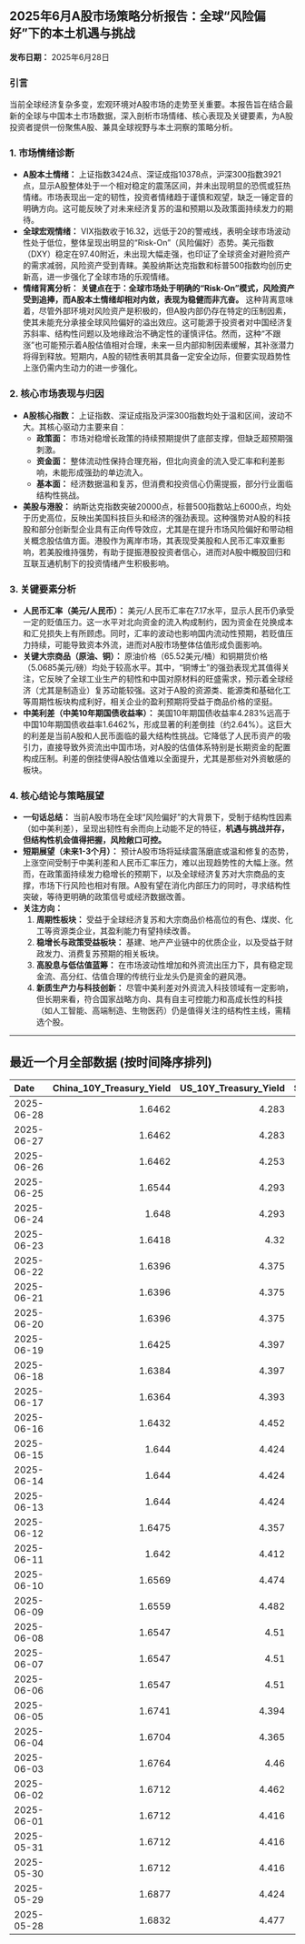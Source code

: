 ## 2025年6月A股市场策略分析报告：全球“风险偏好”下的本土机遇与挑战

**发布日期：** 2025年6月28日

### 引言

当前全球经济复杂多变，宏观环境对A股市场的走势至关重要。本报告旨在结合最新的全球与中国本土市场数据，深入剖析市场情绪、核心表现及关键要素，为A股投资者提供一份聚焦A股、兼具全球视野与本土洞察的策略分析。

### 1. 市场情绪诊断

*   **A股本土情绪：**
    上证指数3424点、深证成指10378点，沪深300指数3921点，显示A股整体处于一个相对稳定的震荡区间，并未出现明显的恐慌或狂热情绪。市场表现出一定的韧性，投资者情绪趋于谨慎和观望，缺乏一锤定音的明确方向。这可能反映了对未来经济复苏的温和预期以及政策面持续发力的期待。
*   **全球宏观情绪：**
    VIX指数收于16.32，远低于20的警戒线，表明全球市场波动性处于低位，整体呈现出明显的“Risk-On”（风险偏好）态势。美元指数（DXY）稳定在97.40附近，未出现大幅走强，也印证了全球资金对避险资产的需求减弱，风险资产受到青睐。美股纳斯达克指数和标普500指数均创历史新高，进一步强化了全球市场的乐观情绪。
*   **情绪背离分析：**
    **关键点在于：全球市场处于明确的“Risk-On”模式，风险资产受到追捧，而A股本土情绪却相对内敛，表现为稳健而非亢奋。** 这种背离意味着，尽管外部环境对风险资产是积极的，但A股内部仍存在特定的压制因素，使其未能充分承接全球风险偏好的溢出效应。这可能源于投资者对中国经济复苏斜率、结构性问题以及地缘政治不确定性的谨慎评估。然而，这种“不跟涨”也可能预示着A股估值相对合理，未来一旦内部抑制因素缓解，其补涨潜力将得到释放。短期内，A股的韧性表明其具备一定安全边际，但要实现趋势性上涨仍需内生动力的进一步强化。

### 2. 核心市场表现与归因

*   **A股核心指数：**
    上证指数、深证成指及沪深300指数均处于温和区间，波动不大。其核心驱动力主要来自：
    *   **政策面：** 市场对稳增长政策的持续预期提供了底部支撑，但缺乏超预期强刺激。
    *   **资金面：** 整体流动性保持合理充裕，但北向资金的流入受汇率和利差影响，未能形成强劲的单边流入。
    *   **基本面：** 经济数据温和复苏，但消费和投资信心仍需提振，部分行业面临结构性挑战。
*   **美股与港股：**
    纳斯达克指数突破20000点，标普500指数站上6000点，均处于历史高位，反映出美国科技巨头和经济的强劲表现。这种强势对A股的科技股和部分创新型企业具有正向传导效应，尤其是在提升市场风险偏好和带动相关概念股估值方面。港股作为离岸市场，其表现受美股和人民币汇率双重影响，若美股维持强势，有助于提振港股投资者信心，进而对A股中概股回归和互联互通机制下的投资情绪产生积极影响。

### 3. 关键要素分析

*   **人民币汇率（美元/人民币）：**
    美元/人民币汇率在7.17水平，显示人民币仍承受一定的贬值压力。这一水平对北向资金的流入构成制约，因为资金在兑换成本和汇兑损失上有所顾虑。同时，汇率的波动也影响国内流动性预期，若贬值压力持续，可能导致资本外流，进而对A股市场整体估值形成负面影响。
*   **关键大宗商品（原油、铜）：**
    原油价格（65.52美元/桶）和铜期货价格（5.0685美元/磅）均处于较高水平。其中，“铜博士”的强劲表现尤其值得关注，它反映了全球工业生产的韧性和中国对原材料的旺盛需求，预示着全球经济（尤其是制造业）复苏动能较强。这对于A股的资源类、能源类和基础化工等周期性板块构成利好，相关企业的盈利预期将受益于商品价格的坚挺。
*   **中美利差（中美10年期国债收益率）：**
    美国10年期国债收益率4.283%远高于中国10年期国债收益率1.6462%，形成显著的利差倒挂（约2.64%）。这巨大的利差是当前A股和人民币面临的最大结构性挑战。它降低了人民币资产的吸引力，直接导致外资流出中国市场，对A股的估值体系特别是长期资金的配置构成压制。利差的倒挂使得A股估值难以全面提升，尤其是那些对外资敏感的板块。

### 4. 核心结论与策略展望

*   **一句话总结：** 当前A股市场在全球“风险偏好”的大背景下，受制于结构性因素（如中美利差），呈现出韧性有余而向上动能不足的特征，**机遇与挑战并存，但结构性机会值得把握，风险敞口可控。**
*   **短期展望（未来1-3个月）：**
    预计A股市场将延续震荡磨底或温和修复的态势，上涨空间受制于中美利差和人民币汇率压力，难以出现趋势性的大幅上涨。然而，在政策面持续发力稳增长的预期下，以及全球经济复苏对大宗商品的支撑，市场下行风险也相对有限。A股有望在消化内部压力的同时，寻求结构性突破，等待更明确的政策信号或经济数据改善。
*   **关注方向：**
    1.  **周期性板块：** 受益于全球经济复苏和大宗商品价格高位的有色、煤炭、化工等资源类企业，其盈利能力有望持续改善。
    2.  **稳增长与政策受益板块：** 基建、地产产业链中的优质企业，以及受益于财政发力、消费复苏预期的相关板块。
    3.  **高股息与低估值蓝筹：** 在市场波动性增加和外资流出压力下，具有稳定现金流、高分红、估值合理的传统行业龙头仍是资金的避风港。
    4.  **新质生产力与科技创新：** 尽管中美利差对外资流入科技领域有一定影响，但长期来看，符合国家战略方向、具有自主可控能力和高成长性的科技（如人工智能、高端制造、生物医药）仍是值得关注的结构性主线，需精选个股。

---

## 最近一个月全部数据 (按时间降序排列)

| Date       |   China_10Y_Treasury_Yield |   US_10Y_Treasury_Yield |   Shanghai_Composite_Index |   CSI_300_Index |   Shenzhen_Component_Index |   GOLD_spot_price |   OIL_price |   ALUMINUM_future |   BTC_price |   USD_CNY_exchange_rate |   Commodity_Index_ETF |   US_Dollar_Index |   ETH_price |   LEAN_HOGS_future |   COPPER_future |   High_Yield_Bond_ETF |   LIVE_CATTLE_future |   GOLD_near_month_future |   NATURAL_GAS_future |   PLATINUM_future |   SILVER_future |   Long_Term_Treasury_ETF |   CORN_future |   SOYBEANS_future |   WHEAT_future |   SP500_close |   NASDAQ_close |   VIX_close |   GOLD_basis_spot_vs_near |
|:-----------|---------------------------:|------------------------:|---------------------------:|----------------:|---------------------------:|------------------:|------------:|------------------:|------------:|------------------------:|----------------------:|------------------:|------------:|-------------------:|----------------:|----------------------:|---------------------:|-------------------------:|---------------------:|------------------:|----------------:|-------------------------:|--------------:|------------------:|---------------:|--------------:|---------------:|------------:|--------------------------:|
| 2025-06-28 |                     1.6462 |                   4.283 |                    3424.23 |         3921.76 |                    10378.5 |            3273.7 |       65.52 |           2507.5  |      107351 |                  7.1716 |                 21.8  |             97.4  |     2428.3  |            113.25  |          5.0685 |               80.34   |              224.75  |                   3287.6 |                3.739 |            1340.9 |          36.037 |                  87.39   |        417.5  |           1027.75 |         524.75 |       6173.07 |        20273.5 |       16.32 |                  -13.9001 |
| 2025-06-27 |                     1.6462 |                   4.283 |                    3424.23 |         3921.76 |                    10378.5 |            3273.7 |       65.52 |           2507.5  |      107088 |                  7.1716 |                 21.8  |             97.4  |     2423.87 |            113.25  |          5.0685 |               80.34   |              224.75  |                   3287.6 |                3.739 |            1340.9 |          36.037 |                  87.39   |        417.5  |           1027.75 |         524.75 |       6173.07 |        20273.5 |       16.32 |                  -13.9001 |
| 2025-06-26 |                     1.6462 |                   4.253 |                    3448.45 |         3946.02 |                    10343.5 |            3333.5 |       65.24 |           2510.5  |      106960 |                  7.1764 |                 21.91 |             97.15 |     2416.15 |            112.325 |          5.0655 |               80.38   |              221.7   |                   3333.5 |                3.261 |            1399.8 |          36.586 |                  87.95   |        409.5  |           1022.75 |         521    |       6141.02 |        20167.9 |       16.59 |                    0      |
| 2025-06-25 |                     1.6544 |                   4.293 |                    3455.97 |         3960.07 |                    10393.7 |            3327.1 |       64.92 |           2497.25 |      107361 |                  7.1713 |                 21.83 |             97.68 |     2419.31 |            112.825 |          4.913  |               80.15   |              221.6   |                   3327.1 |                3.406 |            1329.6 |          36.085 |                  87.51   |        410.25 |           1025.25 |         528.25 |       6092.16 |        19973.6 |       16.76 |                    0      |
| 2025-06-24 |                     1.648  |                   4.293 |                    3420.57 |         3904.03 |                    10217.6 |            3317.4 |       64.37 |           2507.75 |      106046 |                  7.179  |                 21.86 |             97.86 |     2448.01 |            112.225 |          4.867  |               80.17   |              221.6   |                   3317.4 |                3.537 |            1304.2 |          35.701 |                  87.4    |        416.25 |           1046.75 |         535.75 |       6092.18 |        19912.5 |       17.48 |                    0      |
| 2025-06-23 |                     1.6418 |                   4.32  |                    3381.58 |         3857.9  |                    10048.4 |            3377.7 |       68.51 |           2528.5  |      105578 |                  7.188  |                 22.4  |             98.42 |     2421.82 |            113.45  |          4.843  |               79.95   |              222.3   |                   3377.7 |                3.698 |            1283.4 |          36.153 |                  86.77   |        419.25 |           1058.75 |         552.75 |       6025.17 |        19631   |       19.83 |                    0      |
| 2025-06-22 |                     1.6396 |                   4.375 |                    3359.9  |         3846.64 |                    10005   |            3368.1 |       74.93 |           2470.75 |      100987 |                  7.188  |                 23.26 |             98.71 |     2228.21 |            112.775 |          4.826  |               79.8    |              223.025 |                   3368.1 |                3.847 |            1263.7 |          35.976 |                  86.49   |        428.75 |           1068    |         567.75 |       5967.84 |        19447.4 |       20.62 |                    0      |
| 2025-06-21 |                     1.6396 |                   4.375 |                    3359.9  |         3846.64 |                    10005   |            3368.1 |       74.93 |           2470.75 |      102257 |                  7.188  |                 23.26 |             98.71 |     2300.5  |            112.775 |          4.826  |               79.8    |              223.025 |                   3368.1 |                3.847 |            1263.7 |          35.976 |                  86.49   |        428.75 |           1068    |         567.75 |       5967.84 |        19447.4 |       20.62 |                    0      |
| 2025-06-20 |                     1.6396 |                   4.375 |                    3359.9  |         3846.64 |                    10005   |            3368.1 |       74.93 |           2470.75 |      103310 |                  7.188  |                 23.26 |             98.71 |     2407.3  |            112.775 |          4.826  |               79.8    |              223.025 |                   3368.1 |                3.847 |            1263.7 |          35.976 |                  86.49   |        428.75 |           1068    |         567.75 |       5967.84 |        19447.4 |       20.62 |                    0      |
| 2025-06-19 |                     1.6425 |                   4.397 |                    3362.11 |         3843.09 |                    10052   |            3389.8 |       75.14 |           2503.75 |      104684 |                  7.1888 |                 23.14 |             98.91 |     2521.65 |            112.175 |          4.845  |               79.55   |              224.3   |                   3389.8 |                3.989 |            1311.5 |          36.866 |                  86.65   |        433.5  |           1074.75 |         574.25 |       5980.87 |        19546.3 |       20.14 |                    0      |
| 2025-06-18 |                     1.6384 |                   4.397 |                    3388.81 |         3874.97 |                    10175.6 |            3389.8 |       75.14 |           2503.75 |      104883 |                  7.1845 |                 23.14 |             98.91 |     2524.3  |            112.175 |          4.845  |               79.55   |              224.3   |                   3389.8 |                3.989 |            1311.5 |          36.866 |                  86.65   |        433.5  |           1074.75 |         574.25 |       5980.87 |        19546.3 |       20.14 |                    0      |
| 2025-06-17 |                     1.6364 |                   4.393 |                    3387.41 |         3870.38 |                    10151.4 |            3386.6 |       74.84 |           2479.5  |      104601 |                  7.179  |                 23.08 |             98.82 |     2510.76 |            111.65  |          4.8005 |               79.43   |              223.25  |                   3386.6 |                3.851 |            1260.1 |          37.09  |                  86.5    |        431.5  |           1074    |         549    |       5982.72 |        19521.1 |       21.6  |                    0      |
| 2025-06-16 |                     1.6432 |                   4.452 |                    3388.73 |         3873.8  |                    10163.5 |            3396.4 |       71.77 |           2441    |      106797 |                  7.181  |                 22.6  |             98    |     2540.6  |            111.8   |          4.8265 |               79.52   |              227.025 |                   3396.4 |                3.748 |            1251.5 |          36.379 |                  85.46   |        434.75 |           1069.75 |         536.5  |       6033.11 |        19701.2 |       19.11 |                    0      |
| 2025-06-15 |                     1.644  |                   4.424 |                    3377    |         3864.18 |                    10122.1 |            3431.2 |       72.98 |           2436    |      105552 |                  7.1928 |                 22.65 |             98.18 |     2546.84 |            103.7   |          4.803  |               79.36   |              225.1   |                   3431.2 |                3.581 |            1210.8 |          36.281 |                  86.33   |        444.5  |           1069.75 |         543.75 |       5976.97 |        19406.8 |       20.82 |                    0      |
| 2025-06-14 |                     1.644  |                   4.424 |                    3377    |         3864.18 |                    10122.1 |            3431.2 |       72.98 |           2436    |      105472 |                  7.1928 |                 22.65 |             98.18 |     2533.44 |            103.7   |          4.803  |               79.36   |              225.1   |                   3431.2 |                3.581 |            1210.8 |          36.281 |                  86.33   |        444.5  |           1069.75 |         543.75 |       5976.97 |        19406.8 |       20.82 |                    0      |
| 2025-06-13 |                     1.644  |                   4.424 |                    3377    |         3864.18 |                    10122.1 |            3431.2 |       72.98 |           2436    |      106091 |                  7.1928 |                 22.65 |             98.18 |     2579.49 |            103.7   |          4.803  |               79.36   |              225.1   |                   3431.2 |                3.581 |            1210.8 |          36.281 |                  86.33   |        444.5  |           1069.75 |         543.75 |       5976.97 |        19406.8 |       20.82 |                    0      |
| 2025-06-12 |                     1.6475 |                   4.357 |                    3402.66 |         3892.2  |                    10234.3 |            3380.9 |       68.04 |           2439.75 |      105929 |                  7.1928 |                 21.97 |             97.92 |     2651.8  |            103.65  |          4.8215 |               79.6    |              228.2   |                   3380.9 |                3.492 |            1272.7 |          36.213 |                  87.17   |        438.5  |           1042.25 |         526.5  |       6045.26 |        19662.5 |       18.02 |                    0      |
| 2025-06-11 |                     1.642  |                   4.412 |                    3402.32 |         3894.63 |                    10246   |            3321.3 |       68.15 |           2443    |      108687 |                  7.1802 |                 21.97 |             98.63 |     2773.53 |            103.375 |          4.801  |               79.51   |              227.825 |                   3321.3 |                3.507 |            1258.1 |          36.166 |                  86.14   |        437    |           1050.5  |         534.25 |       6022.24 |        19615.9 |       17.26 |                    0      |
| 2025-06-10 |                     1.6569 |                   4.474 |                    3384.82 |         3865.47 |                    10162.2 |            3320.9 |       64.98 |           2419.25 |      110257 |                  7.1802 |                 21.62 |             99.05 |     2813.52 |            103.15  |          4.884  |               79.53   |              227.075 |                   3320.9 |                3.533 |            1209.8 |          36.542 |                  85.88   |        438.75 |           1057.75 |         534.5  |       6038.81 |        19715   |       16.95 |                    0      |
| 2025-06-09 |                     1.6559 |                   4.482 |                    3399.77 |         3885.25 |                    10250.1 |            3332.1 |       65.29 |           2394.75 |      110294 |                  7.1886 |                 21.67 |             98.94 |     2681.52 |            102.775 |          4.9095 |               79.34   |              227     |                   3332.1 |                3.635 |            1213.6 |          36.688 |                  85.44   |        433.5  |           1056    |         542    |       6005.88 |        19591.2 |       17.16 |                    0      |
| 2025-06-08 |                     1.6547 |                   4.51  |                    3385.36 |         3873.98 |                    10183.7 |            3322.7 |       64.58 |           2365.75 |      105794 |                  7.175  |                 21.65 |             99.19 |     2510.79 |            102.625 |          4.83   |               79.3    |              226.3   |                   3322.7 |                3.784 |            1166.7 |          36.025 |                  85.35   |        442.5  |           1057.25 |         554.75 |       6000.36 |        19529.9 |       16.77 |                    0      |
| 2025-06-07 |                     1.6547 |                   4.51  |                    3385.36 |         3873.98 |                    10183.7 |            3322.7 |       64.58 |           2365.75 |      105616 |                  7.175  |                 21.65 |             99.19 |     2526.51 |            102.625 |          4.83   |               79.3    |              226.3   |                   3322.7 |                3.784 |            1166.7 |          36.025 |                  85.35   |        442.5  |           1057.25 |         554.75 |       6000.36 |        19529.9 |       16.77 |                    0      |
| 2025-06-06 |                     1.6547 |                   4.51  |                    3385.36 |         3873.98 |                    10183.7 |            3322.7 |       64.58 |           2365.75 |      104390 |                  7.175  |                 21.65 |             99.19 |     2477.19 |            102.625 |          4.83   |               79.3    |              226.3   |                   3322.7 |                3.784 |            1166.7 |          36.025 |                  85.35   |        442.5  |           1057.25 |         554.75 |       6000.36 |        19529.9 |       16.77 |                    0      |
| 2025-06-05 |                     1.6741 |                   4.394 |                    3384.1  |         3877.56 |                    10203.5 |            3350.7 |       63.37 |           2404    |      101576 |                  7.2037 |                 21.48 |             98.74 |     2416.29 |            100.85  |          4.9135 |               79.31   |              222.9   |                   3350.7 |                3.677 |            1133.7 |          35.689 |                  86.45   |        439.5  |           1051.75 |         545.5  |       5939.3  |        19298.4 |       18.48 |                    0      |
| 2025-06-04 |                     1.6704 |                   4.365 |                    3376.2  |         3868.74 |                    10144.6 |            3373.5 |       62.85 |           2390.75 |      104732 |                  7.2037 |                 21.38 |             98.79 |     2608.64 |             99.975 |          4.8645 |               79.48   |              218.4   |                   3373.5 |                3.716 |            1088.7 |          34.519 |                  86.39   |        438.75 |           1045    |         543.25 |       5970.81 |        19460.5 |       17.61 |                    0      |
| 2025-06-03 |                     1.6764 |                   4.46  |                    3361.98 |         3852.01 |                    10057.2 |            3350.2 |       63.41 |           2371    |      105432 |                  7.2037 |                 21.46 |             99.25 |     2593.28 |            100.225 |          4.8095 |               79.33   |              215.975 |                   3350.2 |                3.722 |            1071.3 |          34.503 |                  85.01   |        438.5  |           1040.75 |         536    |       5970.37 |        19399   |       17.69 |                    0      |
| 2025-06-02 |                     1.6712 |                   4.462 |                    3347.49 |         3840.23 |                    10040.6 |            3370.6 |       62.52 |           2381.75 |      105882 |                  7.2037 |                 21.32 |             98.7  |     2607.1  |            100.85  |          4.8345 |               79.18   |              216.55  |                   3370.6 |                3.694 |            1060.3 |          34.563 |                  85.16   |        438.25 |           1033.5  |         539    |       5935.94 |        19242.6 |       18.36 |                    0      |
| 2025-06-01 |                     1.6712 |                   4.416 |                    3347.49 |         3840.23 |                    10040.6 |            3288.9 |       60.79 |           2348.5  |      105652 |                  7.2037 |                 20.88 |             99.33 |     2536.27 |            101.325 |          4.6525 |               79.194  |              215.475 |                   3288.9 |                3.447 |            1051.7 |          32.892 |                  85.96   |        444    |           1041.75 |         534    |       5911.69 |        19113.8 |       18.57 |                    0      |
| 2025-05-31 |                     1.6712 |                   4.416 |                    3347.49 |         3840.23 |                    10040.6 |            3288.9 |       60.79 |           2348.5  |      104638 |                  7.2037 |                 20.88 |             99.33 |     2529.09 |            101.325 |          4.6525 |               79.194  |              215.475 |                   3288.9 |                3.447 |            1051.7 |          32.892 |                  85.96   |        444    |           1041.75 |         534    |       5911.69 |        19113.8 |       18.57 |                    0      |
| 2025-05-30 |                     1.6712 |                   4.416 |                    3347.49 |         3840.23 |                    10040.6 |            3288.9 |       60.79 |           2348.5  |      103999 |                  7.2037 |                 20.88 |             99.33 |     2529.94 |            101.325 |          4.6525 |               79.194  |              215.475 |                   3288.9 |                3.447 |            1051.7 |          32.892 |                  85.96   |        444    |           1041.75 |         534    |       5911.69 |        19113.8 |       18.57 |                    0      |
| 2025-05-29 |                     1.6877 |                   4.424 |                    3363.45 |         3858.7  |                    10127.2 |            3317.1 |       60.94 |           2344.25 |      105642 |                  7.2037 |                 21.04 |             99.28 |     2632.65 |            100.025 |          4.6535 |               79.1243 |              215.525 |                   3317.1 |                3.522 |            1074.7 |          33.283 |                  85.8305 |        447    |           1051.75 |         534    |       5912.17 |        19175.9 |       19.18 |                    0      |
| 2025-05-28 |                     1.6832 |                   4.477 |                    3339.93 |         3836.24 |                    10003.3 |            3293.6 |       61.84 |           2358.25 |      107802 |                  7.2037 |                 21.15 |             99.88 |     2682.21 |            100.275 |          4.644  |               79.0049 |              213.925 |                   3294.9 |                3.204 |            1070.6 |          33     |                  85.0434 |        451    |           1048.5  |         530.25 |       5888.55 |        19100.9 |       19.31 |                   -1.2998 |